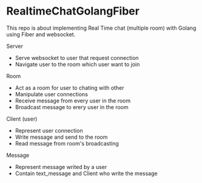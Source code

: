 # RealtimeChatGolangFiber
This repo is about implementing Real Time chat (multiple room) with Golang using Fiber and websocket.

Server
- Serve websocket to user that request connection
- Navigate user to the room which user want to join
          
Room
- Act as a room for user to chating with other
- Manipulate user connections 
- Receive message from every user in the room
- Broadcast message to erery user in the room

Client (user)
- Represent user connection
- Write message and send to the room
- Read message from room's broadcasting

Message
- Represent message writed by a user
- Contain text_message and Client who write the message
